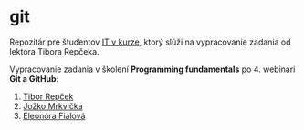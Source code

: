 # git
Repozitár pre študentov [IT v kurze](https://www.itvkurze.sk/), ktorý slúži na vypracovanie zadania od lektora Tibora Repčeka.

Vypracovanie zadania v školení **Programming fundamentals** po 4. webinári **Git a GitHub**:

1. [Tibor Repček](https://github.com/tiborepcek)
1. [Jožko Mrkvička](https://github.com/jozko.mrkvicka)
1. [Eleonóra Fialová](https://github.com/e.fialova)
